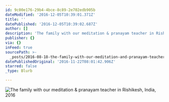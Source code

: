 ```yaml
---
id: 9c00e176-29b4-4bce-8c89-2e702edb905b
dateModified: '2016-12-05T10:39:01.371Z'
title: ''
datePublished: '2016-12-05T10:39:02.687Z'
author: []
description: 'The family with our meditation & pranayam teacher in Rishikesh, India, 2016'
publisher: {}
via: {}
inFeed: true
sourcePath: >-
  _posts/2016-08-18-the-family-with-our-meditation-and-pranayam-teacher-in-rishike.md
datePublishedOriginal: '2016-11-22T08:01:42.906Z'
starred: false
_type: Blurb

---
```

![The family with our meditation & pranayam teacher in Rishikesh, India, 2016](https://the-grid-user-content.s3-us-west-2.amazonaws.com/37bec520-18a3-4fe6-91bf-a8db28b200ec.jpg)